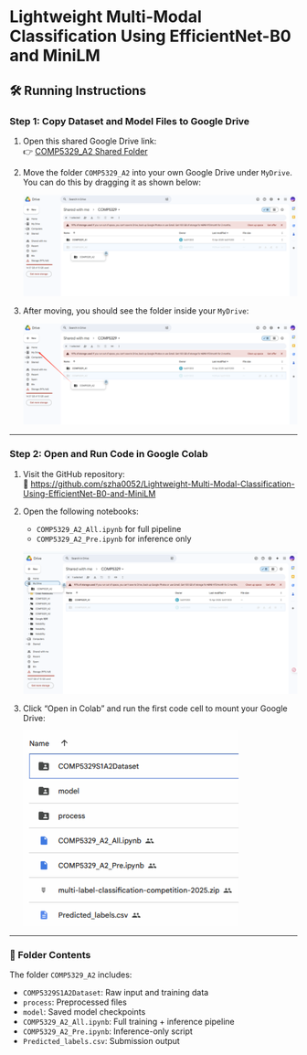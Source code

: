 
# Lightweight Multi-Modal Classification Using EfficientNet-B0 and MiniLM

## 🛠️ Running Instructions

### Step 1: Copy Dataset and Model Files to Google Drive

1. Open this shared Google Drive link:  
   👉 [COMP5329_A2 Shared Folder](https://drive.google.com/drive/folders/1E8OcgpVay_1RB-XrBSOKkBDs9LacFC-6?usp=drive_link)

2. Move the folder `COMP5329_A2` into your own Google Drive under `MyDrive`.  
   You can do this by dragging it as shown below:

   ![Step 1: Move folder to MyDrive](./图片1.png)

3. After moving, you should see the folder inside your `MyDrive`:

   ![Step 2: Located inside MyDrive](./图片2.png)

---

### Step 2: Open and Run Code in Google Colab

1. Visit the GitHub repository:  
   🔗 https://github.com/szha0052/Lightweight-Multi-Modal-Classification-Using-EfficientNet-B0-and-MiniLM

2. Open the following notebooks:
   - `COMP5329_A2_All.ipynb` for full pipeline
   - `COMP5329_A2_Pre.ipynb` for inference only

   ![Step 3: Locate and open Colab notebooks](./图片3.png)

3. Click “Open in Colab” and run the first code cell to mount your Google Drive:

   ![Step 4: Run in Colab](./图片4.png)

---

### 📂 Folder Contents

The folder `COMP5329_A2` includes:

- `COMP5329S1A2Dataset`: Raw input and training data
- `process`: Preprocessed files
- `model`: Saved model checkpoints  
- `COMP5329_A2_All.ipynb`: Full training + inference pipeline
- `COMP5329_A2_Pre.ipynb`: Inference-only script
- `Predicted_labels.csv`: Submission output
